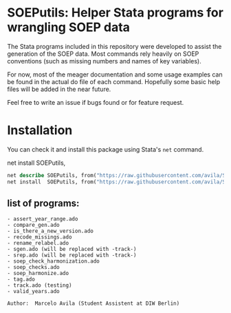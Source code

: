 SOEPutils: Helper Stata programs for wrangling SOEP data
========================================================

The Stata programs included in this repository were developed to assist the
generation of the SOEP data. Most commands rely heavily on SOEP conventions
(such as missing numbers and names of key variables).

For now, most of the meager documentation and some usage examples can be found
in the actual do file of each command. Hopefully some basic help files will be
added in the near future.

Feel free to write an issue if bugs found or for feature request.

Installation 
============

You can check it and install this package using Stata's `net` command. 

net install SOEPutils,

```stata
net describe SOEPutils, from("https://raw.githubusercontent.com/avila/SOEPutils/main") 
net install  SOEPutils, from("https://raw.githubusercontent.com/avila/SOEPutils/main") replace
```


## list of programs:

```
- assert_year_range.ado
- compare_gen.ado
- is_there_a_new_version.ado
- recode_missings.ado
- rename_relabel.ado
- sgen.ado (will be replaced with -track-)
- srep.ado (will be replaced with -track-)
- soep_check_harmonization.ado
- soep_checks.ado
- soep_harmonize.ado
- tag.ado
- track.ado (testing)
- valid_years.ado

Author:  Marcelo Avila (Student Assistent at DIW Berlin)
```